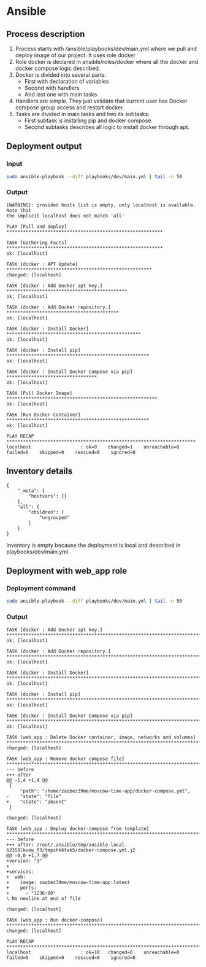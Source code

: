 # Ansible

## Process description

1. Process starts with /ansible/playbooks/dev/main.yml where we pull and deploy image
of our project. It uses role docker
2. Role docker is declared in ansible/roles/docker where all the docker and docker compose
logic described.
3. Docker is divided into several parts.
    * First with declaration of variables
    * Second with handlers
    * And last one with main tasks
4. Handlers are simple. They just validate that current user has Docker compose group access and restart docker.
5. Tasks are divided in main tasks and two its subtasks:
   * First subtask is installing pip and docker compose.
   * Second subtasks describes all logic to install docker through apt.

## Deployment output

### Input
```bash
sudo ansible-playbook --diff playbooks/dev/main.yml | tail -n 50
```
### Output
```text
[WARNING]: provided hosts list is empty, only localhost is available. Note that
the implicit localhost does not match 'all'

PLAY [Pull and deploy] *********************************************************

TASK [Gathering Facts] *********************************************************
ok: [localhost]

TASK [docker : APT Update] *****************************************************
changed: [localhost]

TASK [docker : Add Docker apt key.] ********************************************
ok: [localhost]

TASK [docker : Add Docker repository.] *****************************************
ok: [localhost]

TASK [docker : Install Docker] *************************************************
ok: [localhost]

TASK [docker : Install pip] ****************************************************
ok: [localhost]

TASK [docker : Install Docker Compose via pip] *********************************
ok: [localhost]

TASK [Pull Docker Image] *******************************************************
ok: [localhost]

TASK [Run Docker Container] ****************************************************
ok: [localhost]

PLAY RECAP *********************************************************************
localhost                  : ok=9    changed=1    unreachable=0    failed=0    skipped=0    rescued=0    ignored=0  
```

## Inventory details

```text
{
    "_meta": {
        "hostvars": {}
    },
    "all": {
        "children": [
            "ungrouped"
        ]
    }
}
```

Inventory is empty because the deployment is local and described in playbooks/dev/main.yml.

## Deployment with web_app role
   
### Deployment command
```bash
sudo ansible-playbook --diff playbooks/dev/main.yml | tail -n 50
```

### Output
```text
TASK [docker : Add Docker apt key.] *******************************************************************************************************************************************************************************************
ok: [localhost]

TASK [docker : Add Docker repository.] ****************************************************************************************************************************************************************************************
ok: [localhost]

TASK [docker : Install Docker] ************************************************************************************************************************************************************************************************
ok: [localhost]

TASK [docker : Install pip] ***************************************************************************************************************************************************************************************************
ok: [localhost]

TASK [docker : Install Docker Compose via pip] ********************************************************************************************************************************************************************************
ok: [localhost]

TASK [web_app : Delete Docker container, image, networks and volumes] *********************************************************************************************************************************************************
changed: [localhost]

TASK [web_app : Remove docker compose file] ***********************************************************************************************************************************************************************************
--- before
+++ after
@@ -1,4 +1,4 @@
 {
     "path": "/home/zaqbez39me/moscow-time-app/docker-compose.yml",
-    "state": "file"
+    "state": "absent"
 }

changed: [localhost]

TASK [web_app : Deploy docker-compose from template] **************************************************************************************************************************************************************************
--- before
+++ after: /root/.ansible/tmp/ansible-local-62358lkvew_f3/tmpshk6tak5/docker-compose.yml.j2
@@ -0,0 +1,7 @@
+version: "3"
+
+services:
+  web:
+    image: zaqbez39me/moscow-time-app:latest
+    ports:
+      - "1236:80"
\ No newline at end of file

changed: [localhost]

TASK [web_app : Run docker-compose] *******************************************************************************************************************************************************************************************
changed: [localhost]

PLAY RECAP ********************************************************************************************************************************************************************************************************************
localhost                  : ok=18   changed=6    unreachable=0    failed=0    skipped=0    rescued=0    ignored=0  
```